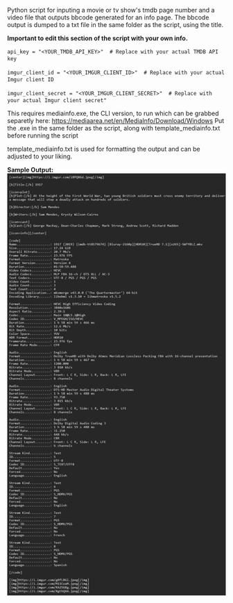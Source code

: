 Python script for inputing a movie or tv show's tmdb page number and a video file that outputs bbcode generated for an info page.
The bbcode output is dumped to a txt file in the same folder as the script, using the title.

**Important to edit this section of the script with your own info.**

    api_key = "<YOUR_TMDB_API_KEY>"  # Replace with your actual TMDB API key
    
    imgur_client_id = "<YOUR_IMGUR_CLIENT_ID>"  # Replace with your actual Imgur client ID
    
    imgur_client_secret = "<YOUR_IMGUR_CLIENT_SECRET>"  # Replace with your actual Imgur client secret"

This requires mediainfo.exe, the CLI version, to run which can be grabbed separetly here:
https://mediaarea.net/en/MediaInfo/Download/Windows
Put the .exe in the same folder as the script, along with template_mediainfo.txt before running the script

template_mediainfo.txt is used for formatting the output and can be adjusted to your liking.

**Sample Output:**
![ScreenShot](https://github.com/dcquence/media_bbcoder/blob/main/sample.png?raw=true)
